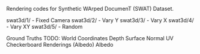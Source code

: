 Rendering codes for Synthetic WArped DocumenT (SWAT) Dataset.

swat3d/1/ - Fixed Camera
swat3d/2/ - Vary Y
swat3d/3/ - Vary X
swat3d/4/ - Vary XY
swat3d/5/ - Random

Ground Truths TODO:
World Coordinates
Depth
Surface Normal
UV
Checkerboard Renderings (Albedo)
Albedo